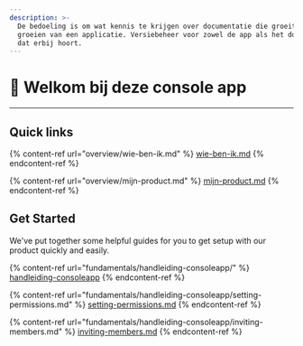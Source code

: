```yaml
---
description: >-
  De bedoeling is om wat kennis te krijgen over documentatie die groeit, bij het
  groeien van een applicatie. Versiebeheer voor zowel de app als het document
  dat erbij hoort.
---
```


# 👋 Welkom bij deze console app

****

##

## Quick links

{% content-ref url="overview/wie-ben-ik.md" %}
[wie-ben-ik.md](overview/wie-ben-ik.md)
{% endcontent-ref %}

{% content-ref url="overview/mijn-product.md" %}
[mijn-product.md](overview/mijn-product.md)
{% endcontent-ref %}

## Get Started

We've put together some helpful guides for you to get setup with our product quickly and easily.

{% content-ref url="fundamentals/handleiding-consoleapp/" %}
[handleiding-consoleapp](fundamentals/handleiding-consoleapp/)
{% endcontent-ref %}

{% content-ref url="fundamentals/handleiding-consoleapp/setting-permissions.md" %}
[setting-permissions.md](fundamentals/handleiding-consoleapp/setting-permissions.md)
{% endcontent-ref %}

{% content-ref url="fundamentals/handleiding-consoleapp/inviting-members.md" %}
[inviting-members.md](fundamentals/handleiding-consoleapp/inviting-members.md)
{% endcontent-ref %}
